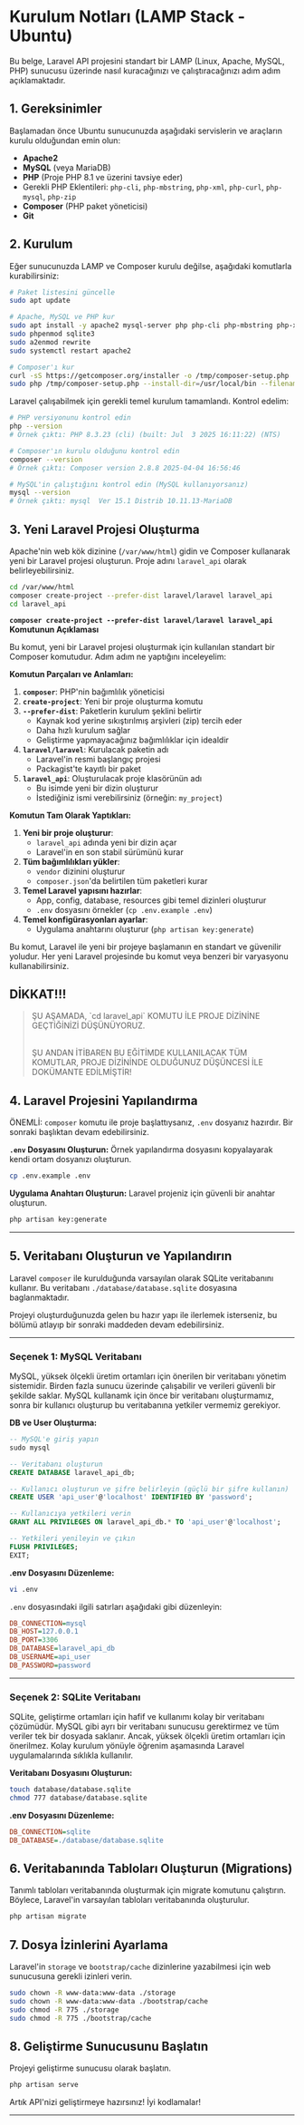 # Kurulum Notları (LAMP Stack - Ubuntu)

Bu belge, Laravel API projesini standart bir LAMP (Linux, Apache, MySQL, PHP) sunucusu üzerinde nasıl kuracağınızı ve çalıştıracağınızı adım adım açıklamaktadır.

## 1. Gereksinimler

Başlamadan önce Ubuntu sunucunuzda aşağıdaki servislerin ve araçların kurulu olduğundan emin olun:

- **Apache2**
- **MySQL** (veya MariaDB)
- **PHP** (Proje PHP 8.1 ve üzerini tavsiye eder)
- Gerekli PHP Eklentileri: `php-cli`, `php-mbstring`, `php-xml`, `php-curl`, `php-mysql`, `php-zip`
- **Composer** (PHP paket yöneticisi)
- **Git**

## 2. Kurulum

Eğer sunucunuzda LAMP ve Composer kurulu değilse, aşağıdaki komutlarla kurabilirsiniz:

```bash
# Paket listesini güncelle
sudo apt update

# Apache, MySQL ve PHP kur
sudo apt install -y apache2 mysql-server php php-cli php-mbstring php-xml php-curl php-mysql php-sqlite3 php-zip unzip
sudo phpenmod sqlite3
sudo a2enmod rewrite
sudo systemctl restart apache2

# Composer'ı kur
curl -sS https://getcomposer.org/installer -o /tmp/composer-setup.php
sudo php /tmp/composer-setup.php --install-dir=/usr/local/bin --filename=composer
```

Laravel çalışabilmek için gerekli temel kurulum tamamlandı. Kontrol edelim:

```bash
# PHP versiyonunu kontrol edin
php --version
# Örnek çıktı: PHP 8.3.23 (cli) (built: Jul  3 2025 16:11:22) (NTS)

# Composer'ın kurulu olduğunu kontrol edin
composer --version
# Örnek çıktı: Composer version 2.8.8 2025-04-04 16:56:46

# MySQL'in çalıştığını kontrol edin (MySQL kullanıyorsanız)
mysql --version
# Örnek çıktı: mysql  Ver 15.1 Distrib 10.11.13-MariaDB
```

## 3. Yeni Laravel Projesi Oluşturma

Apache'nin web kök dizinine (`/var/www/html`) gidin ve Composer kullanarak yeni bir Laravel projesi oluşturun. Proje adını `laravel_api` olarak belirleyebilirsiniz.

```bash
cd /var/www/html
composer create-project --prefer-dist laravel/laravel laravel_api
cd laravel_api
```

**`composer create-project --prefer-dist laravel/laravel laravel_api` Komutunun Açıklaması**

Bu komut, yeni bir Laravel projesi oluşturmak için kullanılan standart bir Composer komutudur. Adım adım ne yaptığını inceleyelim:

**Komutun Parçaları ve Anlamları:**

1. **`composer`**: PHP'nin bağımlılık yöneticisi
2. **`create-project`**: Yeni bir proje oluşturma komutu
3. **`--prefer-dist`**: Paketlerin kurulum şeklini belirtir
   - Kaynak kod yerine sıkıştırılmış arşivleri (zip) tercih eder
   - Daha hızlı kurulum sağlar
   - Geliştirme yapmayacağınız bağımlılıklar için idealdir
4. **`laravel/laravel`**: Kurulacak paketin adı
   - Laravel'in resmi başlangıç projesi
   - Packagist'te kayıtlı bir paket
5. **`laravel_api`**: Oluşturulacak proje klasörünün adı
   - Bu isimde yeni bir dizin oluşturur
   - İstediğiniz ismi verebilirsiniz (örneğin: `my_project`)

**Komutun Tam Olarak Yaptıkları:**

1. **Yeni bir proje oluşturur**:
   - `laravel_api` adında yeni bir dizin açar
   - Laravel'in en son stabil sürümünü kurar
2. **Tüm bağımlılıkları yükler**:
   - `vendor` dizinini oluşturur
   - `composer.json`'da belirtilen tüm paketleri kurar
3. **Temel Laravel yapısını hazırlar**:
   - App, config, database, resources gibi temel dizinleri oluşturur
   - `.env` dosyasını örnekler (`cp .env.example .env`)
4. **Temel konfigürasyonları ayarlar**:
   - Uygulama anahtarını oluşturur (`php artisan key:generate`)

Bu komut, Laravel ile yeni bir projeye başlamanın en standart ve güvenilir yoludur. Her yeni Laravel projesinde bu komut veya benzeri bir varyasyonu kullanabilirsiniz.

## DİKKAT!!!

<blockquote>
ŞU AŞAMADA, `cd laravel_api` KOMUTU İLE PROJE DİZİNİNE GEÇTİĞİNİZİ DÜŞÜNÜYORUZ.
<br><br>

ŞU ANDAN İTİBAREN BU EĞİTİMDE KULLANILACAK TÜM KOMUTLAR, PROJE DİZİNİNDE OLDUĞUNUZ DÜŞÜNCESİ İLE DOKÜMANTE EDİLMİŞTİR!

</blockquote>

## 4. Laravel Projesini Yapılandırma

ÖNEMLİ: `composer` komutu ile proje başlattıysanız, `.env` dosyanız hazırdır. Bir sonraki başlıktan devam edebilirsiniz.

**`.env` Dosyasını Oluşturun:** Örnek yapılandırma dosyasını kopyalayarak kendi ortam dosyanızı oluşturun.

```bash
cp .env.example .env
```

**Uygulama Anahtarı Oluşturun:** Laravel projeniz için güvenli bir anahtar oluşturun.

```bash
php artisan key:generate
```

---

## 5. Veritabanı Oluşturun ve Yapılandırın

Laravel `composer` ile kurulduğunda varsayılan olarak SQLite veritabanını kullanır. Bu veritabanı `./database/database.sqlite` dosyasına baglanmaktadır.

Projeyi oluşturduğunuzda gelen bu hazır yapı ile ilerlemek isterseniz, bu bölümü atlayıp bir sonraki maddeden devam edebilirsiniz.

---

### Seçenek 1: MySQL Veritabanı

MySQL, yüksek ölçekli üretim ortamları için önerilen bir veritabanı yönetim sistemidir. Birden fazla sunucu üzerinde çalışabilir ve verileri güvenli bir şekilde saklar. MySQL kullanamk için önce bir veritabanı oluşturmamız, sonra bir kullanıcı oluşturup bu veritabanına yetkiler vermemiz gerekiyor.

**DB ve User Oluşturma:**

```sql
-- MySQL'e giriş yapın
sudo mysql

-- Veritabanı oluşturun
CREATE DATABASE laravel_api_db;

-- Kullanıcı oluşturun ve şifre belirleyin (güçlü bir şifre kullanın)
CREATE USER 'api_user'@'localhost' IDENTIFIED BY 'password';

-- Kullanıcıya yetkileri verin
GRANT ALL PRIVILEGES ON laravel_api_db.* TO 'api_user'@'localhost';

-- Yetkileri yenileyin ve çıkın
FLUSH PRIVILEGES;
EXIT;
```

**.env Dosyasını Düzenleme:**

```bash
vi .env
```

`.env` dosyasındaki ilgili satırları aşağıdaki gibi düzenleyin:

```ini
DB_CONNECTION=mysql
DB_HOST=127.0.0.1
DB_PORT=3306
DB_DATABASE=laravel_api_db
DB_USERNAME=api_user
DB_PASSWORD=password
```

---

### Seçenek 2: SQLite Veritabanı

SQLite, geliştirme ortamları için hafif ve kullanımı kolay bir veritabanı çözümüdür. MySQL gibi ayrı bir veritabanı sunucusu gerektirmez ve tüm veriler tek bir dosyada saklanır. Ancak, yüksek ölçekli üretim ortamları için önerilmez. Kolay kurulum yönüyle öğrenim aşamasında Laravel uygulamalarında sıklıkla kullanılır.

**Veritabanı Dosyasını Oluşturun:**

```bash
touch database/database.sqlite
chmod 777 database/database.sqlite
```

**.env Dosyasını Düzenleme:**

```ini
DB_CONNECTION=sqlite
DB_DATABASE=./database/database.sqlite
```

## 6. Veritabanında Tabloları Oluşturun (Migrations)

Tanımlı tabloları veritabanında oluşturmak için migrate komutunu çalıştırın. Böylece, Laravel'in varsayılan tabloları veritabanında oluşturulur.

```bash
php artisan migrate
```

## 7. Dosya İzinlerini Ayarlama

Laravel'in `storage` ve `bootstrap/cache` dizinlerine yazabilmesi için web sunucusuna gerekli izinleri verin.

```bash
sudo chown -R www-data:www-data ./storage
sudo chown -R www-data:www-data ./bootstrap/cache
sudo chmod -R 775 ./storage
sudo chmod -R 775 ./bootstrap/cache
```

## 8. Geliştirme Sunucusunu Başlatın

Projeyi geliştirme sunucusu olarak başlatın.

```bash
php artisan serve
```

Artık API'nizi geliştirmeye hazırsınız! İyi kodlamalar!

---
